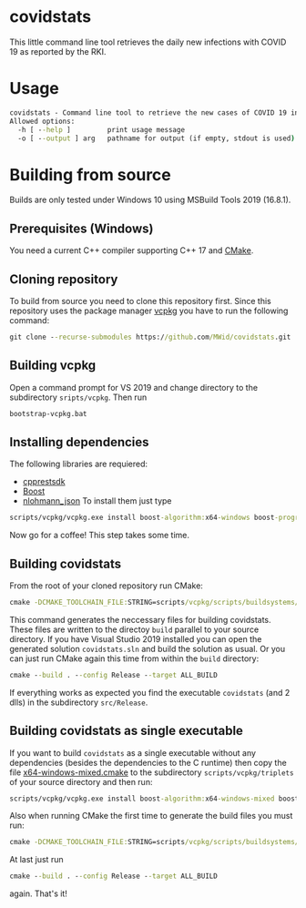 # covidstats
This little command line tool retrieves the daily new infections with COVID 19 as reported by the RKI.

# Usage
```cmd
covidstats - Command line tool to retrieve the new cases of COVID 19 infections as published by RKI.
Allowed options:
  -h [ --help ]         print usage message
  -o [ --output ] arg   pathname for output (if empty, stdout is used)
```

# Building from source
Builds are only tested under Windows 10 using MSBuild Tools 2019 (16.8.1).

## Prerequisites (Windows)
You need a current C++ compiler supporting C++ 17 and [CMake](https://cmake.org/).

## Cloning repository
To build from source you need to clone this repository first. Since this repository uses the package manager [vcpkg](https://github.com/microsoft/vcpkg) you have to run the following command:
```cmd
git clone --recurse-submodules https://github.com/MWid/covidstats.git
```

## Building vcpkg
Open a command prompt for VS 2019 and change directory to the subdirectory `sripts/vcpkg`. Then run
```cmd
bootstrap-vcpkg.bat
```

## Installing dependencies
The following libraries are requiered:
* [cpprestsdk](https://github.com/microsoft/cpprestsdk)
* [Boost](https://www.boost.org/)
* [nlohmann_json](https://github.com/nlohmann/json)
To install them just type
```cmd
scripts/vcpkg/vcpkg.exe install boost-algorithm:x64-windows boost-program-options:x64-windows nlohmann-json:x64-windows cpprestsdk:x64-windows
```
Now go for a coffee! This step takes some time.

## Building covidstats
From the root of your cloned repository run CMake:
```cmd
cmake -DCMAKE_TOOLCHAIN_FILE:STRING=scripts/vcpkg/scripts/buildsystems/vcpkg.cmake -S . -B ../build -G "Visual Studio 16 2019"
```
This command generates the neccessary files for building covidstats. These files are written to the directoy `build` parallel to your source directory. If you have Visual Studio 2019 installed you can open the generated solution `covidstats.sln` and build the solution as usual. Or you can just run CMake again this time from within the `build` directory:
```cmd
cmake --build . --config Release --target ALL_BUILD
```
If everything works as expected you find the executable `covidstats` (and 2 dlls) in the subdirectory `src/Release`.

## Building covidstats as single executable
If you want to build `covidstats` as a single executable without any dependencies (besides the dependencies to the C runtime) then copy the file [x64-windows-mixed.cmake](../blob/master/x64-windows-mixed.cmake) to the subdirectory `scripts/vcpkg/triplets` of your source directory and then run:
```cmd
scripts/vcpkg/vcpkg.exe install boost-algorithm:x64-windows-mixed boost-program-options:x64-windows-mixed nlohmann-json:x64-windows-mixed cpprestsdk:x64-windows-mixed
```
Also when running CMake the first time to generate the build files you must run:
```cmd
cmake -DCMAKE_TOOLCHAIN_FILE:STRING=scripts/vcpkg/scripts/buildsystems/vcpkg.cmake -DVCPKG_TARGET_TRIPLET:STRING=x64-windows-mixed -S . -B ../build -G "Visual Studio 16 2019"
```
At last just run
```cmd
cmake --build . --config Release --target ALL_BUILD
```
again. That's it!
